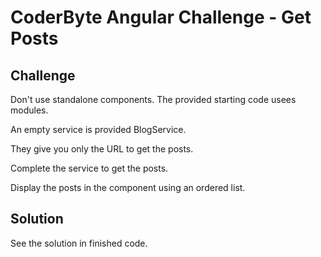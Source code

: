# CoderByte Angular Challenge - Get Posts

## Challenge

Don't use standalone components. The provided starting code usees modules.

An empty service is provided BlogService.

They give you only the URL to get the posts.

Complete the service to get the posts.

Display the posts in the component using an ordered list.

## Solution

See the solution in finished code.

